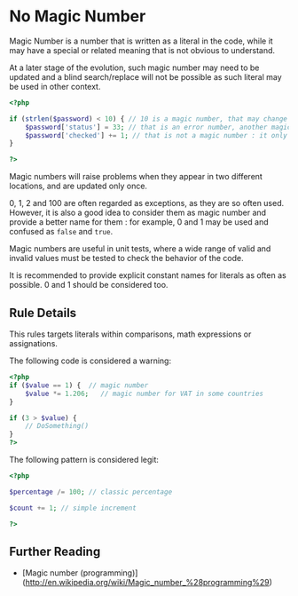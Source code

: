 <!-- Good Practices -->
# No Magic Number

Magic Number is a number that is written as a literal in the code, while it may have a special or related meaning that is not obvious to understand. 

At a later stage of the evolution, such magic number may need to be updated and a blind search/replace will not be possible as such literal may be used in other context.

```php
<?php

if (strlen($password) < 10) { // 10 is a magic number, that may change at any time. 
	$password['status'] = 33; // that is an error number, another magic number
	$password['checked'] += 1; // that is not a magic number : it only counts password's checks
}

?>
```

Magic numbers will raise problems when they appear in two different locations, and are updated only once. 

0, 1, 2 and 100 are often regarded as exceptions, as they are so often used. However, it is also a good idea to consider them as magic number and provide a better name for them : for example, 0 and 1 may be used and confused as `false` and `true`.

Magic numbers are useful in unit tests, where a wide range of valid and invalid values must be tested to check the behavior of the code.

It is recommended to provide explicit constant names for literals as often as possible. 0 and 1 should be considered too.

## Rule Details

This rules targets literals within comparisons, math expressions or assignations.

The following code is considered a warning:

```php
<?php
if ($value == 1) {  // magic number
	$value *= 1.206;   // magic number for VAT in some countries
}

if (3 > $value) { 
	// DoSomething()
}
?>
```

The following pattern is considered legit:

```php
<?php

$percentage /= 100; // classic percentage

$count += 1; // simple increment

?>
```



## Further Reading 

* [Magic number (programming)] (http://en.wikipedia.org/wiki/Magic_number_%28programming%29)
